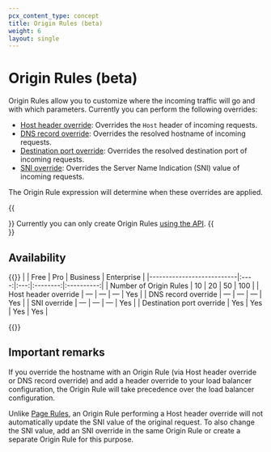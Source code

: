 ```yaml
---
pcx_content_type: concept
title: Origin Rules (beta)
weight: 6
layout: single
---
```


# Origin Rules (beta)

Origin Rules allow you to customize where the incoming traffic will go and with which parameters. Currently you can perform the following overrides:

* [Host header override](/rules/origin-rules/features/#host-header-override): Overrides the `Host` header of incoming requests.
* [DNS record override](/rules/origin-rules/features/#dns-record-override): Overrides the resolved hostname of incoming requests.
* [Destination port override](/rules/origin-rules/features/#destination-port-override): Overrides the resolved destination port of incoming requests.
* [SNI override](/rules/origin-rules/features/#sni-override): Overrides the Server Name Indication (SNI) value of incoming requests.

The Origin Rule expression will determine when these overrides are applied.

{{<Aside type="warning">}}
Currently you can only create Origin Rules [using the API](/rules/origin-rules/create-api/).
{{</Aside>}}

## Availability

{{<table-wrap>}}
|                           | Free | Pro | Business | Enterprise |
|---------------------------|:----:|:---:|:--------:|:----------:|
| Number of Origin Rules    |  10  | 20  |    50    |    100     |
| Host header override      |  —   |  —  |    —     |    Yes     |
| DNS record override       |  —   |  —  |    —     |    Yes     |
| SNI override              |  —   |  —  |    —     |    Yes     |
| Destination port override | Yes  | Yes |   Yes    |    Yes     |

{{</table-wrap>}}

## Important remarks

If you override the hostname with an Origin Rule (via Host header override or DNS record override) and add a header override to your load balancer configuration, the Origin Rule will take precedence over the load balancer configuration.

Unlike [Page Rules](https://support.cloudflare.com/hc/articles/218411427), an Origin Rule performing a Host header override will not automatically update the SNI value of the original request. To also change the SNI value, add an SNI override in the same Origin Rule or create a separate Origin Rule for this purpose.